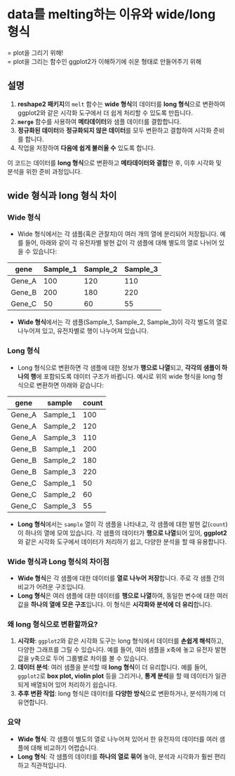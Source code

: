 # data를 melting하는 이유와 wide/long 형식
= plot을 그리기 위해! <br>
= plot을 그리는 함수인 ggplot2가 이해하기에 쉬운 형태로 만들어주기 위해

## 설명
1. **reshape2 패키지**의 `melt` 함수는 **wide 형식**의 데이터를 **long 형식**으로 변환하여 ggplot2와 같은 시각화 도구에서 더 쉽게 처리할 수 있도록 만듭니다.
2. **`merge`** 함수를 사용하여 **메타데이터**와 샘플 데이터를 결합합니다.
3. **정규화된 데이터**와 **정규화되지 않은 데이터**를 모두 변환하고 결합하여 시각화 준비를 합니다.
4. 작업을 저장하여 **다음에 쉽게 불러올 수** 있도록 합니다.

이 코드는 데이터를 **long 형식**으로 변환하고 **메타데이터와 결합**한 후, 이후 시각화 및 분석을 위한 준비 과정입니다.

## wide 형식과 long 형식 차이
### Wide 형식
- Wide 형식에서는 각 샘플(혹은 관찰치)이 여러 개의 열에 분리되어 저장됩니다. 예를 들어, 아래와 같이 각 유전자별 발현 값이 각 샘플에 대해 별도의 열로 나뉘어 있을 수 있습니다:

| gene   | Sample_1 | Sample_2 | Sample_3 |
| ------ | -------- | -------- | -------- |
| Gene_A | 100      | 120      | 110      |
| Gene_B | 200      | 180      | 220      |
| Gene_C | 50       | 60       | 55       |

- **Wide 형식**에서는 각 샘플(Sample_1, Sample_2, Sample_3)이 각각 별도의 열로 나누어져 있고, 유전자별로 행이 나누어져 있습니다.


### Long 형식
- Long 형식으로 변환하면 각 샘플에 대한 정보가 **행으로 나열**되고, **각각의 샘플이 하나의 행**에 포함되도록 데이터 구조가 바뀝니다. 예시로 위의 wide 형식을 long 형식으로 변환하면 아래와 같습니다:

| gene   |   sample | count |
| ------ | -------- | ----- |
| Gene_A | Sample_1 | 100 |
| Gene_A | Sample_2 | 120 |
| Gene_A | Sample_3 | 110 |
| Gene_B | Sample_1 | 200 |
| Gene_B | Sample_2 | 180 |
| Gene_B | Sample_3 | 220 |
| Gene_C | Sample_1 | 50 |
| Gene_C | Sample_2 | 60 |
| Gene_C | Sample_3 | 55 |

- **Long 형식**에서는 `sample` 열이 각 샘플을 나타내고, 각 샘플에 대한 발현 값(`count`)이 하나의 열에 모여 있습니다. 각 샘플의 데이터가 **행으로 나열**되어 있어, **ggplot2**와 같은 시각화 도구에서 데이터가 처리하기 쉽고, 다양한 분석을 할 때 유용합니다.

### Wide 형식과 Long 형식의 차이점

- **Wide 형식**은 각 샘플에 대한 데이터를 **열로 나누어 저장**합니다. 주로 각 샘플 간의 비교가 어려운 구조입니다.
- **Long 형식**은 여러 샘플에 대한 데이터를 **행으로 나열**하여, 동일한 변수에 대한 여러 값을 **하나의 열에 모은 구조**입니다. 이 형식은 **시각화와 분석에 더 유리**합니다.

### 왜 long 형식으로 변환할까요?

1. **시각화**: `ggplot2`와 같은 시각화 도구는 long 형식에서 데이터를 **손쉽게 해석**하고, 다양한 그래프를 그릴 수 있습니다. 예를 들어, 여러 샘플을 x축에 놓고 유전자 발현 값을 y축으로 두어 그룹별로 차이를 볼 수 있습니다.
2. **데이터 분석**: 여러 샘플을 분석할 때 **long 형식**이 더 유리합니다. 예를 들어, `ggplot2`로 **box plot, violin plot** 등을 그리거나, **통계 분석**을 할 때 데이터가 일관되게 배열되어 있어 처리하기 쉽습니다.
3. **추후 변환 작업**: long 형식은 데이터를 **다양한 방식**으로 변환하거나, 분석하기에 더 유연합니다.

### 요약

- **Wide 형식**: 각 샘플이 별도의 열로 나누어져 있어서 한 유전자의 데이터를 여러 샘플에 대해 비교하기 어렵습니다.
- **Long 형식**: 각 샘플의 데이터를 **하나의 열로 묶어** 놓아, 분석과 시각화가 훨씬 편리하고 직관적입니다.